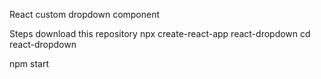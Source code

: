 React custom dropdown component

Steps
download this repository
npx create-react-app react-dropdown
cd react-dropdown

npm start

